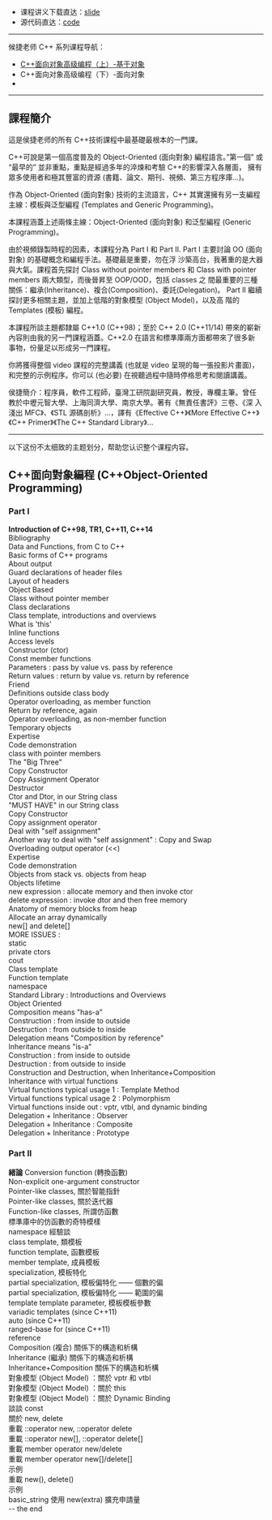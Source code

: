 + 课程讲义下载直达：[slide](slide/)
+ 源代码直达：[code](code/)

----

候捷老师 C++ 系列课程导航：

+ [C++面向对象高级编程（上）-基于对象](../C++-OOPBase1-HouJie/)
+ C++面向对象高级编程（下）-面向对象
+ 



---

## 課程簡介

這是侯捷老师的所有 C++技術課程中最基礎最根本的一門課。

C++可說是第一個高度普及的 Object-Oriented (面向對象) 編程語言。”第一個”
或 “最早的” 並非重點，重點是經過多年的淬煉和考驗 C++的影響深入各層面，
擁有眾多使用者和極其豐富的資源 (書籍、論文、期刊、視頻、第三方程序庫…)。

作為 Object-Oriented (面向對象) 技術的主流語言，C++ 其實還擁有另一支編程
主線：模板與泛型編程 (Templates and Generic Programming)。

本課程涵蓋上述兩條主線：Object-Oriented (面向對象) 和泛型編程 (Generic
Programming)。

由於視頻錄製時程的因素，本課程分為 Part I 和 Part II.
Part I 主要討論 OO (面向對象) 的基礎概念和編程手法。基礎最是重要，勿在浮
沙築高台，我著重的是大器與大氣。課程首先探討 Class without pointer members
和 Class with pointer members 兩大類型，而後晉昇至 OOP/OOD，包括 classes 之
間最重要的三種關係：繼承(Inheritance)、複合(Composition)、委託(Delegation)。
Part II 繼續探討更多相關主題，並加上低階的對象模型 (Object Model)，以及高
階的 Templates (模板) 編程。

本課程所談主題都隸屬 C++1.0 (C++98)；至於 C++ 2.0 (C++11/14) 帶來的嶄新
內容則由我的另一門課程涵蓋。C++2.0 在語言和標準庫兩方面都帶來了很多新
事物，份量足以形成另一門課程。

你將獲得整個 video 課程的完整講義 (也就是 video 呈現的每一張投影片畫面)，
和完整的示例程序。你可以 (也必要) 在視聽過程中隨時停格思考和閱讀講義。

侯捷簡介：程序員，軟件工程師，臺灣工研院副研究員，教授，專欄主筆。曾任
教於中壢元智大學、上海同濟大學、南京大學。著有《無責任書評》三卷、《深
入淺出 MFC》、《STL 源碼剖析》…，譯有《Effective C++》《More Effective C++》
《C++ Primer》《The C++ Standard Library》…

---

以下这份不太细致的主题划分，帮助您认识整个课程内容。

## C++面向對象編程 (C++Object-Oriented Programming)

### Part I

**Introduction of C++98, TR1, C++11, C++14**<br>
	Bibliography<br>
	Data and Functions, from C to C++<br>
	Basic forms of C++ programs<br>
	About output<br>
	Guard declarations of header files<br>
	Layout of headers<br>
	Object Based<br>
	Class without pointer member<br>
		Class declarations<br>
		Class template, introductions and overviews<br>
		What is 'this'<br>
		Inline functions<br>
		Access levels<br>
		Constructor (ctor)<br>
		Const member functions<br>
		Parameters : pass by value vs. pass by reference<br>
		Return values : return by value vs. return by reference<br>
		Friend<br>
		Definitions outside class body<br>
		Operator overloading, as member function<br>
		Return by reference, again<br>
		Operator overloading, as non-member function<br>
		Temporary objects<br>
		Expertise<br>
		Code demonstration<br>
	class with pointer members<br>
		The "Big Three"<br>
			Copy Constructor<br>
			Copy Assignment Operator<br>
			Destructor<br>
		Ctor and Dtor, in our String class<br>
		"MUST HAVE" in our String class<br>
			Copy Constructor<br>
			Copy assignment operator<br>
		Deal with "self assignment"<br>
		Another way to deal with "self assignment" : Copy and Swap<br>
		Overloading output operator (<<)<br>
		Expertise<br>
		Code demonstration<br>
	Objects from stack vs. objects from heap<br>
		Objects lifetime<br>
		new expression : allocate memory and then invoke ctor<br>
		delete expression : invoke dtor and then free memory<br>
		Anatomy of memory blocks from heap<br>
		Allocate an array dynamically<br>
		new[] and delete[]<br>
	MORE ISSUES :<br>
		static<br>
		private ctors<br>
		cout<br>
		Class template<br>
		Function template<br>
		namespace<br>
		Standard Library : Introductions and Overviews<br>
	Object Oriented<br>
		Composition means "has-a"<br>
			Construction : from inside to outside<br>
			Destruction : from outside to inside<br>
		Delegation means "Composition by reference"<br>
		Inheritance means "is-a"<br>
			Construction : from inside to outside<br>
			Destruction : from outside to inside<br>
		Construction and Destruction, when Inheritance+Composition<br>
		Inheritance with virtual functions<br>
		Virtual functions typical usage 1 : Template Method<br>
		Virtual functions typical usage 2 : Polymorphism<br>
		Virtual functions inside out : vptr, vtbl, and dynamic binding<br>
		Delegation + Inheritance : Observer<br>
		Delegation + Inheritance : Composite<br>
		Delegation + Inheritance : Prototype<br>

### Part II

**緒論**
Conversion function (轉換函數)<br>
Non-explicit one-argument constructor<br>
Pointer-like classes, 關於智能指針<br>
Pointer-like classes, 關於迭代器<br>
Function-like classes, 所謂仿函數<br>
標準庫中的仿函數的奇特模樣<br>
namespace 經驗談<br>
class template, 類模板<br>
function template, 函數模板<br>
member template, 成員模板<br>
specialization, 模板特化<br>
partial specialization, 模板偏特化 —— 個數的偏<br>
partial specialization, 模板偏特化 —— 範圍的偏<br>
template template parameter, 模板模板參數<br>
variadic templates (since C++11)<br>
auto (since C++11)<br>
ranged-base for (since C++11)<br>
reference<br>
Composition (複合) 關係下的構造和析構<br>
Inheritance (繼承) 關係下的構造和析構<br>
Inheritance+Composition 關係下的構造和析構<br>
對象模型 (Object Model) ：關於 vptr 和 vtbl<br>
對象模型 (Object Model) ：關於 this<br>
對象模型 (Object Model) ：關於 Dynamic Binding<br>
談談 const<br>
關於 new, delete<br>
重載 ::operator new, ::operator delete<br>
重載 ::operator new[], ::operator delete[]<br>
重載 member operator new/delete<br>
重載 member operator new[]/delete[]<br>
示例<br>
重載 new(), delete()<br>
示例<br>
basic_string 使用 new(extra) 擴充申請量<br>
-- the end